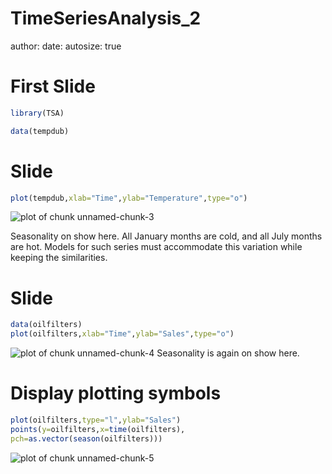TimeSeriesAnalysis_2
========================================================
author: 
date: 
autosize: true

First Slide
========================================================



```r
library(TSA)
```


```r
data(tempdub)
```

Slide
========================================================



```r
plot(tempdub,xlab="Time",ylab="Temperature",type="o")
```

![plot of chunk unnamed-chunk-3](TimeSeriesAnalysis_2-figure/unnamed-chunk-3-1.png)


Seasonality on show here. All January months are cold, and all
July months are hot. Models for such series must
accommodate this variation while keeping the similarities.

Slide
========================================================

```r
data(oilfilters)
plot(oilfilters,xlab="Time",ylab="Sales",type="o")
```

![plot of chunk unnamed-chunk-4](TimeSeriesAnalysis_2-figure/unnamed-chunk-4-1.png)
Seasonality is again on show here.


Display plotting symbols
========================================

```r
plot(oilfilters,type="l",ylab="Sales")
points(y=oilfilters,x=time(oilfilters),
pch=as.vector(season(oilfilters)))
```

![plot of chunk unnamed-chunk-5](TimeSeriesAnalysis_2-figure/unnamed-chunk-5-1.png)
